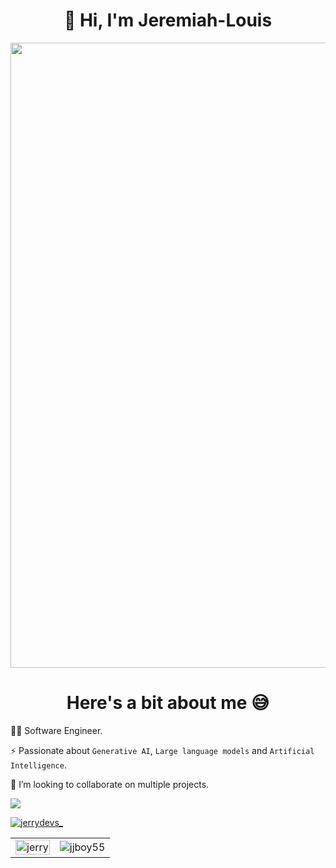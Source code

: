 <h1 align="center">👋 Hi, I'm Jeremiah-Louis</h1>  
<img src="https://github.com/Anmol-Baranwal/Cool-GIFs-For-GitHub/assets/74038190/0c7eb6ed-663b-4ce4-bfbd-18239a38ba1b" width="1000">

<h1 align="center">Here's a bit about me 😅</h1> 

👨‍💻 Software Engineer.   

⚡️ Passionate about `Generative AI`, `Large language models` and `Artificial Intelligence`. 

👯 I’m looking to collaborate on multiple projects.


![](https://komarev.com/ghpvc/?username=jjboy55&color=blue)

<p align="left"> <a href="https://twitter.com/jerrydevs_" target="blank"><img src="https://img.shields.io/twitter/follow/jerrydevs_?logo=twitter&style=for-the-badge" alt="jerrydevs_" /></a> </p>

<table>
  <tr>
    <td>
      <img width="100%" src="https://github-readme-stats.vercel.app/api/top-langs?username=jeremiah-louis&show_icons=true&locale=en&layout=compact&theme=onedark" alt="jerry" />
    </td>
    <td>
      <img src="https://github-readme-streak-stats.herokuapp.com/?user=jeremiah-louis&theme=onedark" alt="jjboy55" />
    </td>
  </tr>
</table>
<!-- <table>
  <tr>
    <td >
      <img width="100%" src="https://quotes-github-readme.vercel.app/api?type=horizontal&theme=dark" alt="quote" />
    </td>
  </tr>
</table> -->




